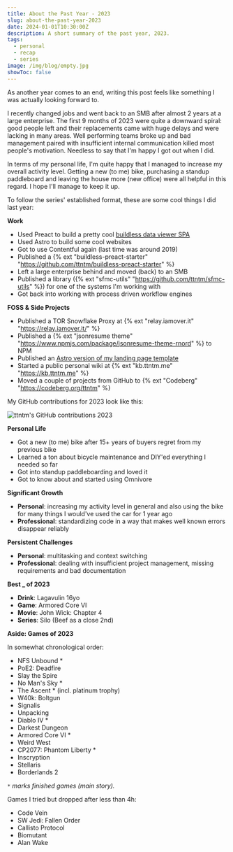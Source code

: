 ```yaml
---
title: About the Past Year - 2023
slug: about-the-past-year-2023
date: 2024-01-01T10:30:00Z
description: A short summary of the past year, 2023.
tags:
  - personal
  - recap
  - series
image: /img/blog/empty.jpg
showToc: false
---
```


As another year comes to an end, writing this post feels like something I was actually looking forward to.

I recently changed jobs and went back to an SMB after almost 2 years at a large enterprise. The first 9 months of 2023 were quite a downward spiral: good people left and their replacements came with huge delays and were lacking in many areas. Well performing teams broke up and bad management paired with insufficient internal communication killed most people's motivation. Needless to say that I'm happy I got out when I did.

In terms of my personal life, I'm quite happy that I managed to increase my overall activity level. Getting a new (to me) bike, purchasing a standup paddleboard and leaving the house more (new office) were all helpful in this regard. I hope I'll manage to keep it up.

To follow the series' established format, these are some cool things I did last year:

**Work**

- Used Preact to build a pretty cool [buildless data viewer SPA](/blog/building-a-data-viewer-with-preact/)
- Used Astro to build some cool websites
- Got to use Contentful again (last time was around 2019)
- Published a {% ext "buildless-preact-starter" "https://github.com/ttntm/buildless-preact-starter" %}
- Left a large enterprise behind and moved (back) to an SMB
- Published a library ({% ext "sfmc-utils" "https://github.com/ttntm/sfmc-utils" %}) for one of the systems I'm working with
- Got back into working with process driven workflow engines

**FOSS & Side Projects**

- Published a TOR Snowflake Proxy at {% ext "relay.iamover.it" "https://relay.iamover.it/" %}
- Published a {% ext "jsonresume theme" "https://www.npmjs.com/package/jsonresume-theme-rnord" %} to NPM
- Published an [Astro version of my landing page template](/blog/astro-tailwind-landing-page-template)
- Started a public personal wiki at {% ext "kb.ttntm.me" "https://kb.ttntm.me" %}
- Moved a couple of projects from GitHub to {% ext "Codeberg" "https://codeberg.org/ttntm" %}

My GitHub contributions for 2023 look like this:

<img src="/static/img/blog/github_2023.jpg" class="img-fluid img-center auto-invert" alt="ttntm's GitHub contributions 2023">

**Personal Life**

- Got a new (to me) bike after 15+ years of buyers regret from my previous bike
- Learned a ton about bicycle maintenance and DIY'ed everything I needed so far
- Got into standup paddleboarding and loved it
- Got to know about and started using Omnivore

**Significant Growth**

- **Personal**: increasing my activity level in general and also using the bike for many things I would've used the car for 1 year ago
- **Professional**: standardizing code in a way that makes well known errors disappear reliably

**Persistent Challenges**

- **Personal**: multitasking and context switching
- **Professional**: dealing with insufficient project management, missing requirements and bad documentation

**Best _ of 2023**

- **Drink**: Lagavulin 16yo
- **Game**: Armored Core VI
- **Movie**: John Wick: Chapter 4
- **Series**: Silo (Beef as a close 2nd)

<div class="hr shadow mt2 mb2"></div>

**Aside: Games of 2023**

<div class="grid grid2 gap1">
<div>
<p>In somewhat chronological order:</p>

- NFS Unbound *
- PoE2: Deadfire
- Slay the Spire
- No Man's Sky *
- The Ascent * (incl. platinum trophy)
- W40k: Boltgun
- Signalis
- Unpacking
- Diablo IV *
- Darkest Dungeon
- Armored Core VI *
- Weird West
- CP2077: Phantom Liberty *
- Inscryption
- Stellaris
- Borderlands 2

<code>*</code> <em>marks finished games (main story).</em>
</div>
<div>
<p>Games I tried but dropped after less than 4h:</p>

- Code Vein
- SW Jedi: Fallen Order
- Callisto Protocol
- Biomutant
- Alan Wake
</div>
</div>
